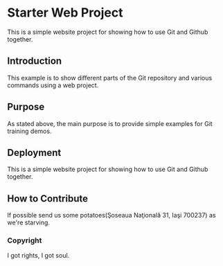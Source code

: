 # Starter Web Project
This is a simple website project for showing how to use Git and Github together.

## Introduction
This example is to show different parts of the Git repository and various commands using a web project.

## Purpose
As stated above, the main purpose is to provide simple examples for Git training demos.

## Deployment
This is a simple website project for showing how to use Git and Github together.

## How to Contribute
If possible send us some potatoes(Şoseaua Naţională 31, Iaşi 700237) as we're starving.

### Copyright
I got rights, I got soul.